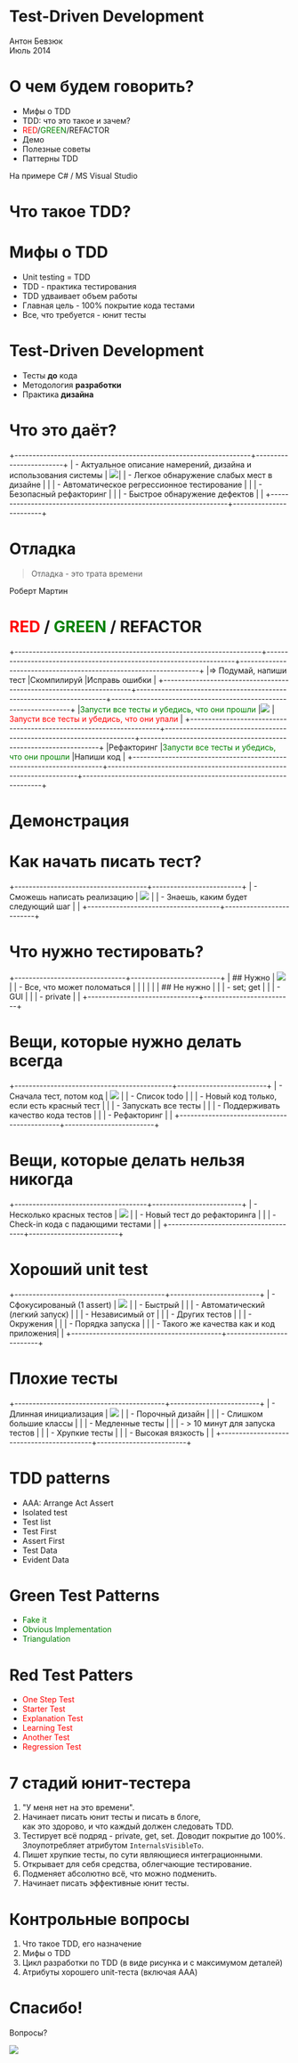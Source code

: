 # Test-Driven Development

Антон Бевзюк\
Июль 2014

<!-- TODO:

  - Red-Green-Refactor table is UGLY, need to be solved later

-->

# О чем будем говорить?

  - Мифы о TDD
  - TDD: что это такое и зачем?
  - <font color=red>RED</font>/<font color=green>GREEN</font>/REFACTOR
  - Демо
  - Полезные советы
  - Паттерны TDD

На примере C# / MS Visual Studio

# Что такое TDD?

# Мифы о TDD

  - Unit testing = TDD
  - TDD - практика тестирования
  - TDD удваивает объем работы
  - Главная цель - 100% покрытие кода тестами
  - Все, что требуется - юнит тесты

# Test-Driven Development

  - Тесты **до** кода
  - Методология **разработки**
  - Практика **дизайна**

<!--
  - TDD - это легковесная методология программирования, которая основана на
    написании тестов до кода.
  - TDD - это не методолгия тестирования. Это методология разработки ПО.
  - Главная цель TDD - не покрытие тестами. Это побочный эффект.
  - Главная цель TDD - помочь разработчикам и заказчикам разрабатывать ПО в
    условиях изменяющихся требований.
-->

# Что это даёт?

+------------------------------------------------------------------+------------------------+
| - Актуальное описание намерений, дизайна и использования системы | ![](./images/tdd_1.jpg)|
| - Легкое обнаружение слабых мест в дизайне                       |                        |
| - Автоматическое регрессионное тестирование                      |                        |
| - Безопасный рефакторинг                                         |                        |
| - Быстрое обнаружение дефектов                                   |                        |
+------------------------------------------------------------------+------------------------+

# Отладка
> Отладка - это трата времени

Роберт Мартин

# <font color=red>RED</font> / <font color=green>GREEN</font> / REFACTOR

+---------------------------------------------------------------------+---------------------------------------------------------------------+------------------------------------------------------------------+
|=> Подумай, напиши тест                                              |Скомпилируй                                                          |Исправь ошибки                                                    |
+---------------------------------------------------------------------+---------------------------------------------------------------------+------------------------------------------------------------------+
|<font color=green>Запусти все тесты и убедись, что они прошли</font> |![](./images/tdd_2.jpg)                                              |<font color=red>Запусти все тесты и убедись, что они упали</font> |
+---------------------------------------------------------------------+---------------------------------------------------------------------+------------------------------------------------------------------+
|Рефакторинг                                                          |<font color=green>Запусти все тесты и убедись, что они прошли</font> |Напиши код                                                        |
+---------------------------------------------------------------------+---------------------------------------------------------------------+------------------------------------------------------------------+

# Демонстрация

# Как начать писать тест?

+-------------------------------------+-------------------------+
| - Сможешь написать реализацию       | ![](./images/tdd_3.jpg) |
| - Знаешь, каким будет следующий шаг |                         |
+-------------------------------------+-------------------------+

# Что нужно тестировать?

+-------------------------------+-------------------------+
| ## Нужно                      | ![](./images/tdd_4.jpg) |
|   - Все, что может поломаться |                         |
|                               |                         |
| ## Не нужно                   |                         |
|   - set; get                  |                         |
|   - GUI                       |                         |
|   - private                   |                         |
+-------------------------------+-------------------------+

# Вещи, которые нужно делать всегда

+--------------------------------------------+-------------------------+
| - Сначала тест, потом код                  | ![](./images/tdd_5.jpg) |
| - Список todo                              |                         |
| - Новый код только, если есть красный тест |                         |
| - Запускать все тесты                      |                         |
| - Поддерживать качество кода тестов        |                         |
| - Рефакторинг                              |                         |
+--------------------------------------------+-------------------------+

# Вещи, которые делать нельзя никогда

+-------------------------------------+-------------------------+
| - Несколько красных тестов          | ![](./images/tdd_6.jpg) |
| - Новый тест до рефакторинга        |                         |
| - Check-in кода с падающими тестами |                         |
+-------------------------------------+-------------------------+

# Хороший unit test

+------------------------------------------+-------------------------+
| - Сфокусированый (1 assert)              | ![](./images/tdd_7.jpg) |
| - Быстрый                                |                         |
| - Автоматический (легкий запуск)         |                         |
| - Независимый от                         |                         |
|   - Других тестов                        |                         |
|   - Окружения                            |                         |
|   - Порядка запуска                      |                         |
| - Такого же качества как и код приложения|                         |
+------------------------------------------+-------------------------+

# Плохие тесты

+------------------------------------------+-------------------------+
| - Длинная инициализация                  | ![](./images/tdd_8.jpg) |
|   - Порочный дизайн                      |                         |
|   - Слишком большие классы               |                         |
| - Медленные тесты                        |                         |
|   - \> 10 минут для запуска тестов       |                         |
| - Хрупкие тесты                          |                         |
|   - Высокая вязкость                     |                         |
+------------------------------------------+-------------------------+

# TDD patterns
  - AAA: Arrange Act Assert
  - Isolated test
  - Test list
  - Test First
  - Assert First
  - Test Data
  - Evident Data

<!--
  - Isolated test: how should the running of tests affect each other? Not at
    all.
  - Test list: what should you test? Before you begin, write a list of all the
    tests you know you will have to write.
  - Test First: when should you write your tests? Before you write the code that
    is to be tested.
  - Assert First: when should you write the asserts? Try writing them first.
  - Test Data: what data do you use for test-first tests? Use data that makes
    the tests easy to read and follow.
  - Evident Data: how do you represent the intent of the data? Include expected
    and actual results in the test itself, and try to make their relationship
    apparent.
-->

# Green Test Patterns
  - <font color=green>Fake it</font>
  - <font color=green>Obvious Implementation</font>
  - <font color=green>Triangulation</font>

<!--
  - Fake It: What is your first implementation once you have a broken test?
    Return a constant. Once you have the test running, gradually transform the
    constant into an expression using variables.
  - Obvious Implementation: How do you implement simple operations? Just
    implement them. One to Many How do you implement an operation that works
    with collections of objects? Implement it without the collections first,
    then make it work with collections.
  - Triangulation: How do you most conservatively drive abstraction with tests?
    Only abstract when you have two or more examples.
-->

# Red Test Patters
  - <font color=red>One Step Test</font>
  - <font color=red>Starter Test</font>
  - <font color=red>Explanation Test</font>
  - <font color=red>Learning Test</font>
  - <font color=red>Another Test</font>
  - <font color=red>Regression Test</font>

<!--
 - One Step Test
   - Which test should you pick next from the list? Pick a test that will teach
     you something and that you are confident you can implement.
 - Starter Test
   - Which test should you start with? Start by testing a variant of an
     operation that doesn’t do anything.
 - Explanation Test
   - How do you spread the use of automated testing? Ask for and give
     explanations in terms of tests.
 - Learning Test
   - When do you write tests for externally produced software? Before the first
     time you are going to use a new facility in the package.
 - Another Test
   - How do you keep a technical discussion from straying off topic? When a
     tangential idea arises, add a test to the list and go back to the topic.
 - Regression Test
   - What’s the first thing you do when a defect is reported? Write the smallest
     possible test that fails, and that once it runs, the defect will be
     repaired.
-->

# 7 стадий юнит-тестера

  1. "У меня нет на это времени".
  1. Начинает писать юнит тесты и писать в блоге,\
     как это здорово, и что каждый должен следовать TDD.
  1. Тестирует всё подряд - private, get, set. Доводит покрытие до 100%.\
     Злоупотребляет атрибутом `InternalsVisibleTo`.
  1. Пишет хрупкие тесты, по сути являющиеся интеграционными.
  1. Открывает для себя средства, облегчающие тестирование.
  1. Подменяет абсолютно всё, что можно подменить.
  1. Начинает писать эффективные юнит тесты.

# Контрольные вопросы

  1. Что такое TDD, его назначение
  1. Мифы о TDD
  1. Цикл разработки по TDD (в виде рисунка и с максимумом деталей)
  1. Атрибуты хорошего unit-теста (включая AAA)

# Спасибо!

Вопросы?

![](./images/tdd_9.jpg)
